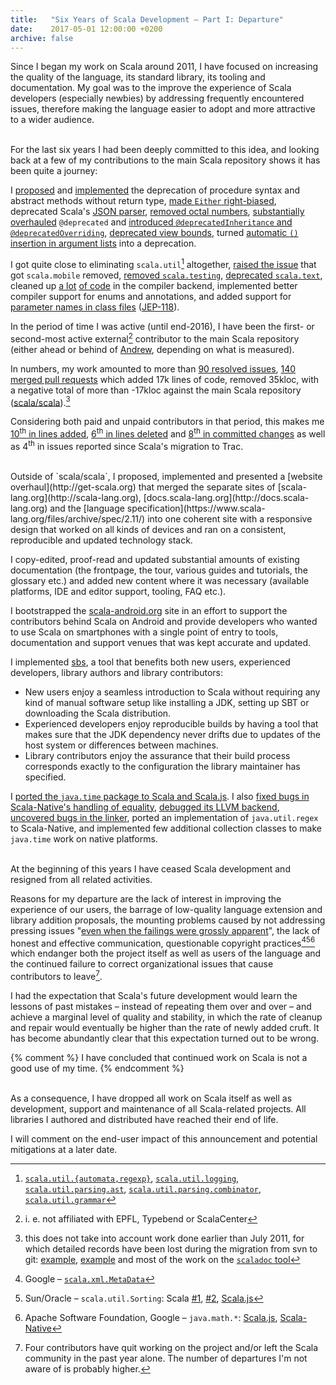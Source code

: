 ```yaml
---
title:   "Six Years of Scala Development – Part I: Departure"
date:    2017-05-01 12:00:00 +0200
archive: false
---
```


Since I began my work on Scala around 2011, I have focused on increasing the
quality of the language, its standard library, its tooling and documentation.
My goal was to the improve the experience of Scala developers (especially
newbies) by addressing frequently encountered issues, therefore making the
language easier to adopt and more attractive to a wider audience.

<br/>
For the last six years I had been deeply committed to this idea, and looking
back at a few of my contributions to the main Scala repository shows it has been
quite a journey:

I [proposed](https://groups.google.com/forum/#!topic/scala-internals/q1YX7NC1geM/discussion)
and [implemented](https://github.com/scala/scala/pull/3076) the deprecation of
procedure syntax and abstract methods without return type,
[made `Either` right-biased](https://github.com/scala/scala/pull/5135),
deprecated Scala's [JSON parser](https://github.com/scala/scala/pull/2581),
[removed octal numbers](https://github.com/scala/scala/pull/3240),
[substantially](https://github.com/scala/legacy-svn-scala/pull/8)
[overhauled](https://github.com/scala/scala/pull/5076) `@deprecated`
and [introduced `@deprecatedInheritance` and `@deprecatedOverriding`](https://github.com/scala/scala/pull/1284),
[deprecated view bounds](https://github.com/scala/scala/pull/2909),
turned [automatic `()` insertion in argument lists](https://github.com/scala/scala/pull/3260) into a deprecation.

I got quite close to eliminating `scala.util`[^util] altogether,
[raised the issue](https://issues.scala-lang.org/browse/SI-4505) that got `scala.mobile` removed,
[removed `scala.testing`](https://github.com/scala/scala/pull/1921/commits/f931833df8cc69d119f636d8a553941bf7ce2349),
[deprecated `scala.text`](https://github.com/scala/scala/pull/2733),
cleaned up [a lot](https://github.com/scala/scala/pull/4838)
[of code](https://github.com/scala/scala/pull/4814) in the compiler backend,
implemented better compiler support for enums and annotations, and added support
for [parameter names in class files](https://github.com/scala/scala/pull/4735) ([JEP-118](http://openjdk.java.net/jeps/118)).

In the period of time I was active (until end-2016), I have been the
first- or second-most active external[^external] contributor to the main Scala
repository (either ahead or behind of [Andrew](https://github.com/som-snytt),
depending on what is measured).

In numbers, my work amounted to more than
[90 resolved issues](https://issues.scala-lang.org/issues/?jql=assignee%20%3D%20soc%20AND%20resolution%20%3D%20Fixed),
[140 merged pull requests](https://github.com/scala/scala/pulls?utf8=%E2%9C%93&q=is%3Amerged%20is%3Apr%20author%3Asoc%20)
which added 17k lines of code, removed 35kloc, with a negative total of more than
-17kloc against the main Scala repository ([scala/scala](https://github.com/scala/scala)).[^lost]

Considering both paid and unpaid contributors in that period, this makes me
[10<sup>th</sup> in lines added](https://github.com/scala/scala/graphs/contributors?from=2011-12-01&to=2016-07-31&type=a),
[6<sup>th</sup> in lines deleted](https://github.com/scala/scala/graphs/contributors?from=2011-11-25&to=2016-07-25&type=d) and
[8<sup>th</sup> in committed changes](https://github.com/scala/scala/graphs/contributors?from=2011-11-25&to=2016-07-25&type=c) as well as
4<sup>th</sup> in issues reported since Scala's migration to Trac.

<br/>
Outside of `scala/scala`, I proposed, implemented and presented a [website
overhaul](http://get-scala.org) that merged the separate sites of
[scala-lang.org](http://scala-lang.org),
[docs.scala-lang.org](http://docs.scala-lang.org) and the
[language specification](https://www.scala-lang.org/files/archive/spec/2.11/)
into one coherent site with a responsive design that worked on all kinds
of devices and ran on a consistent, reproducible and updated technology stack.

I copy-edited, proof-read and updated substantial amounts of existing
documentation (the frontpage, the tour, various guides and tutorials, the
glossary etc.) and added new content where it was necessary (available
platforms, IDE and editor support, tooling, FAQ etc.).

I bootstrapped the [scala-android.org](http://scala-android.org) site in an
effort to support the contributors behind Scala on Android and provide
developers who wanted to use Scala on smartphones with a single point of entry
to tools, documentation and support venues that was kept accurate and updated.

I implemented [sbs](https://github.com/soc/sbs), a tool that benefits both new
users, experienced developers, library authors and library contributors:
- New users enjoy a seamless introduction to Scala without requiring any kind of
  manual software setup like installing a JDK, setting up SBT or downloading the
  Scala distribution.
- Experienced developers enjoy reproducible builds by having a tool that makes
  sure that the JDK dependency never drifts due to updates of the host system or
  differences between machines.
- Library contributors enjoy the assurance that their build process corresponds
  exactly to the configuration the library maintainer has specified.

I [ported the `java.time` package to Scala and Scala.js](https://github.com/soc/scala-java-time).
I also [fixed bugs in Scala-Native's handling of equality](https://github.com/scala-native/scala-native/pull/356),
[debugged its LLVM backend](https://github.com/scala-native/scala-native/pull/356#discussion_r85254625),
[uncovered bugs in the linker](https://github.com/scala-native/scala-native/issues/375),
ported an implementation of `java.util.regex` to Scala-Native, and implemented
few additional collection classes to make `java.time` work on native platforms.

<br/>
At the beginning of this years I have ceased Scala development and resigned from
all related activities.

Reasons for my departure are the lack of interest in improving the experience of
our users, the barrage of low-quality language extension and library addition
proposals, the mounting problems caused by not addressing pressing issues
"[even when the failings were grossly apparent](https://news.ycombinator.com/item?id=8277626)",
the lack of honest and effective communication, questionable copyright practices[^xml][^sort][^math]
which endanger both the project itself as well as users of the language and the
continued failure to correct organizational issues that cause contributors to
leave[^leave].

I had the expectation that Scala's future development would learn the lessons of
past mistakes – instead of repeating them over and over – and achieve a marginal
level of quality and stability, in which the rate of cleanup and repair would
eventually be higher than the rate of newly added cruft.
It has become abundantly clear that this expectation turned out to be wrong.

{% comment %}
I have concluded that continued work on Scala is not a good use of my time.
{% endcomment %}

<br/>
As a consequence, I have dropped all work on Scala itself as well as
development, support and maintenance of all Scala-related projects.
All libraries I authored and distributed have reached their end of life.

I will comment on the end-user impact of this announcement and potential
mitigations at a later date.

[^external]: i. e. not affiliated with EPFL, Type<!--safe, Light-->bend or ScalaCenter
[^util]: [`scala.util.{automata,regexp}`](https://github.com/scala/scala/pull/1939), [`scala.util.logging`](https://github.com/scala/scala/pull/2543), [`scala.util.parsing.ast`](https://github.com/scala/scala/pull/2525), [`scala.util.parsing.combinator`](https://github.com/scala/scala/pull/2521), [`scala.util.grammar`](https://github.com/scala/scala/pull/1921/commits/b13bf260b46f6498d0e995d0bbf3ce7b39bc8b3b)
[^lost]: this does not take into account work done earlier than July 2011, for which detailed records have been lost during the migration from svn to git: [example](https://github.com/scala/scala/commit/a387c9f), [example](https://github.com/scala/legacy-svn-scala/pull/19/files) and most of the work on the [`scaladoc` tool](https://github.com/scala/legacy-svn-scala/pulls?page=1&q=+is%3Apr+author%3Asoc&utf8=%E2%9C%93)
[^xml]: Google – [`scala.xml.MetaData`](https://groups.google.com/d/topic/scala-internals/FRPhY1FW9Q8/discussion)
[^sort]: Sun/Oracle – `scala.util.Sorting`: Scala [#1](https://github.com/scala/scala/blob/v2.10.5/src/library/scala/util/Sorting.scala#L19), [#2](https://github.com/scala/scala/pull/4534), [Scala.js](https://github.com/scala-js/scala-js/issues/1765)
[^math]: Apache Software Foundation, Google – `java.math.*`: [Scala.js](https://github.com/scala-js/scala-js/pull/1549), [Scala-Native](https://github.com/scala-native/scala-native/commit/804b5e187c0559f453d137e92055c2715279fe4b)
[^leave]: Four contributors have quit working on the project and/or left the Scala community in the past year alone. The number of departures I'm not aware of is probably higher.

<!-- https://github.com/scala/scala/graphs/contributors?from=2011-12-01&to=2016-07-31

git shortlog -s -n 947797e..a02b913 -->
